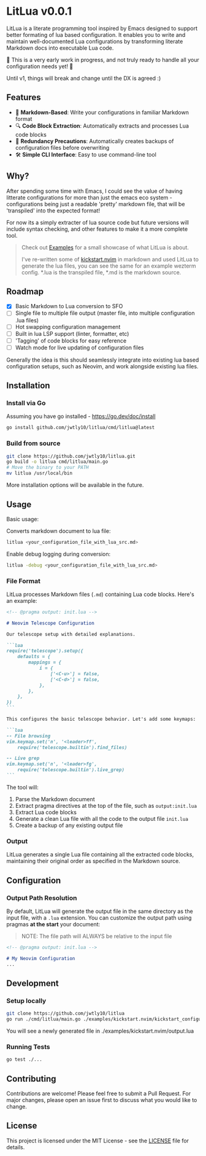 # LitLua v0.0.1

LitLua is a literate programming tool inspired by Emacs designed to support better formating of lua based configuration. It enables you to write and maintain well-documented Lua configurations by transforming literate Markdown docs into executable Lua code.

 
🚨 This is a very early work in progress, and not truly ready to handle all your configuration needs yet! 🚨

Until v1, things will break and change until the DX is agreed :) 


## Features

- 📝 **Markdown-Based**: Write your configurations in familiar Markdown format
- 🔍 **Code Block Extraction**: Automatically extracts and processes Lua code blocks
- 💾 **Redundancy Precautions**: Automatically creates backups of configuration files before overwriting
- 🛠 **Simple CLI Interface**: Easy to use command-line tool


## Why?

After spending some time with Emacs, I could see the value of having litterate configurations for more than just the emacs eco system - configurations being just a readable 'pretty' markdown file, that will be 'transpiled' into the expected format!

For now its a simply extracter of lua source code but future versions will include syntax checking, and other features to make it a more complete tool.


> Check out [Examples](https://github.com/jwtly10/litlua/tree/64b8e4407167ddac72ccd8c92c97f5a331c24550/examples) for a small showcase of what LitLua is about. 
> 
> I've re-written some of [kickstart.nvim](https://github.com/nvim-lua/kickstart.nvim) in markdown and used LitLua to generate the lua files, you can see the same for an example wezterm config. *.lua is the transpiled file, *.md is the markdown source.

## Roadmap
- [X] Basic Markdown to Lua conversion to SFO
- [ ] Single file to multiple file output (master file, into multiple configuration .lua files)
- [ ] Hot swapping configuration management
- [ ] Built in lua LSP support (linter, formatter, etc)
- [ ] 'Tagging' of code blocks for easy reference
- [ ] Watch mode for live updating of configuration files

Generally the idea is this should seamlessly integrate into existing lua based configuration setups, such as Neovim, and work alongside existing lua files.

## Installation

### Install via Go
Assuming you have go installed - https://go.dev/doc/install 
```bash
go install github.com/jwtly10/litlua/cmd/litlua@latest
```

### Build from source
```bash
git clone https://github.com/jwtly10/litlua.git
go build -o litlua cmd/litlua/main.go
# Move the binary to your PATH  
mv litlua /usr/local/bin  
```

More installation options will be available in the future.

## Usage


Basic usage:

Converts markdown document to lua file:

```bash
litlua <your_configuration_file_with_lua_src.md>
```

Enable debug logging during conversion:

```bash
litlua -debug <your_configuration_file_with_lua_src.md>
```

### File Format

LitLua processes Markdown files (`.md`) containing Lua code blocks. Here's an example:

````markdown
<!-- @pragma output: init.lua -->

# Neovim Telescope Configuration

Our telescope setup with detailed explanations.

```lua
require('telescope').setup({
    defaults = {
        mappings = {
            i = {
                ['<C-u>'] = false,
                ['<C-d>'] = false,
            },
        },
    },
})
```

This configures the basic telescope behavior. Let's add some keymaps:

```lua
-- File browsing
vim.keymap.set('n', '<leader>ff', 
    require('telescope.builtin').find_files)

-- Live grep
vim.keymap.set('n', '<leader>fg', 
    require('telescope.builtin').live_grep)
```
````

The tool will:
1. Parse the Markdown document
2. Extract pragma directives at the top of the file, such as `output:init.lua`
2. Extract Lua code blocks
3. Generate a clean Lua file with all the code to the output file `init.lua`
4. Create a backup of any existing output file

### Output

LitLua generates a single Lua file containing all the extracted code blocks, maintaining their original order as specified in the Markdown source.

## Configuration

### Output Path Resolution

By default, LitLua will generate the output file in the same directory as the input file, with a `.lua` extension. You can customize the output path using pragmas **at the start** your document:

> NOTE: The file path will ALWAYS be relative to the input file

```markdown
<!-- @pragma output: init.lua -->

# My Neovim Configuration
...
```

## Development

### Setup locally

```bash
git clone https://github.com/jwtly10/litlua
go run ./cmd/litlua/main.go ./examples/kickstart.nvim/kickstart_configuration.md
```

You will see a newly generated file in ./examples/kickstart.nvim/output.lua

### Running Tests

```bash
go test ./...
```

## Contributing

Contributions are welcome! Please feel free to submit a Pull Request. For major changes, please open an issue first to discuss what you would like to change.

## License

This project is licensed under the MIT License - see the [LICENSE](LICENSE) file for details.
